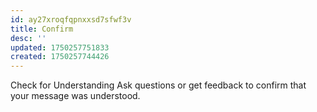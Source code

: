 ```yaml
---
id: ay27xroqfqpnxxsd7sfwf3v
title: Confirm
desc: ''
updated: 1750257751833
created: 1750257744426
---
```


Check for Understanding
Ask questions or get feedback to confirm that your message was understood.